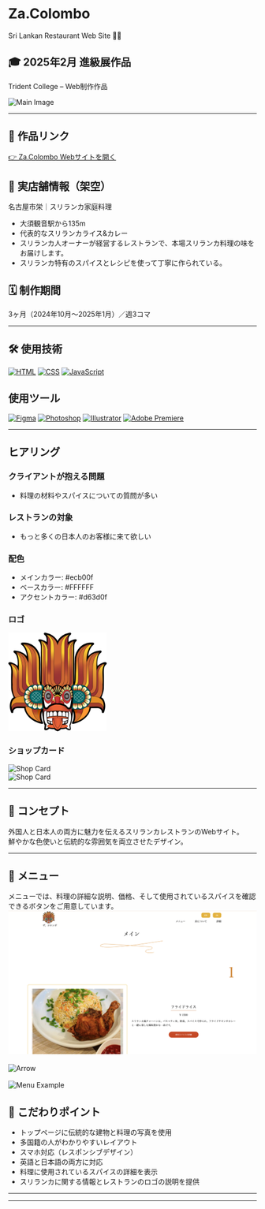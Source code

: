 # Za.Colombo  
Sri Lankan Restaurant Web Site 🍛🌿

## 🎓 2025年2月 進級展作品  
Trident College – Web制作作品  

![Main Image](./readme_1/main.png)

---

## 🔗 作品リンク  
[👉 Za.Colombo Webサイトを開く](https://hashi1920.kilo.jp/colombo/)

## 📍 実店舗情報（架空）  
名古屋市栄｜スリランカ家庭料理

- 大須観音駅から135m  
- 代表的なスリランカライス&カレー  
- スリランカ人オーナーが経営するレストランで、本場スリランカ料理の味をお届けします。  
- スリランカ特有のスパイスとレシピを使って丁寧に作られている。

## 🗓️ 制作期間  
3ヶ月（2024年10月〜2025年1月）／週3コマ

---

## 🛠️ 使用技術  
[![HTML](https://skillicons.dev/icons?i=html)](https://skillicons.dev)
[![CSS](https://skillicons.dev/icons?i=css)](https://skillicons.dev)
[![JavaScript](https://skillicons.dev/icons?i=js)](https://skillicons.dev)

## 使用ツール  
[![Figma](https://skillicons.dev/icons?i=figma)](https://skillicons.dev)
[![Photoshop](https://skillicons.dev/icons?i=ps)](https://skillicons.dev)
[![Illustrator](https://skillicons.dev/icons?i=ai)](https://skillicons.dev)
[![Adobe Premiere](https://skillicons.dev/icons?i=ae)](https://skillicons.dev)


---

## ヒアリング

### クライアントが抱える問題
- 料理の材料やスパイスについての質問が多い

### レストランの対象
- もっと多くの日本人のお客様に来て欲しい

### 配色

- メインカラー: #ecb00f  
- ベースカラー: #FFFFFF  
- アクセントカラー: #d63d0f

### ロゴ  

<img src="./readme_1/yaka.svg" width="200" height="200" />



### ショップカード  
![Shop Card](https://github.com/HashiMadu/Za.colombo/main/readme_1/frame_2.png)  
![Shop Card](https://github.com/yourusername/yourrepo/blob/main/readme_1/frame_3.png)  


---

## 🎯 コンセプト  
外国人と日本人の両方に魅力を伝えるスリランカレストランのWebサイト。  
鮮やかな色使いと伝統的な雰囲気を両立させたデザイン。

---

## 📜 メニュー  
メニューでは、料理の詳細な説明、価格、そして使用されているスパイスを確認できるボタンをご用意しています。
![Menu Example](./readme_1/menu.png) 
  <br>  
 ![Arrow](./readme_1/arrow.png)
  <br>  
![Menu Example](./readme_1/spices.png)  <br>

## 📸 こだわりポイント  
- トップページに伝統的な建物と料理の写真を使用  
- 多国籍の人がわかりやすいレイアウト  
- スマホ対応（レスポンシブデザイン）  
- 英語と日本語の両方に対応  
- 料理に使用されているスパイスの詳細を表示  
- スリランカに関する情報とレストランのロゴの説明を提供
 

---



---




